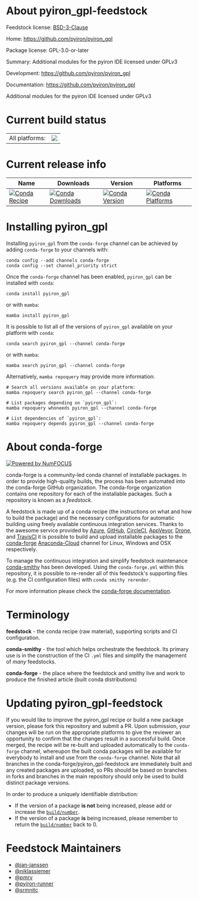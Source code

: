 About pyiron_gpl-feedstock
==========================

Feedstock license: [BSD-3-Clause](https://github.com/conda-forge/pyiron_gpl-feedstock/blob/main/LICENSE.txt)

Home: https://github.com/pyiron/pyiron_gpl

Package license: GPL-3.0-or-later

Summary: Additional modules for the pyiron IDE licensed under GPLv3

Development: https://github.com/pyiron/pyiron_gpl

Documentation: https://github.com/pyiron/pyiron_gpl

Additional modules for the pyiron IDE licensed under GPLv3


Current build status
====================


<table><tr><td>All platforms:</td>
    <td>
      <a href="https://dev.azure.com/conda-forge/feedstock-builds/_build/latest?definitionId=11977&branchName=main">
        <img src="https://dev.azure.com/conda-forge/feedstock-builds/_apis/build/status/pyiron_gpl-feedstock?branchName=main">
      </a>
    </td>
  </tr>
</table>

Current release info
====================

| Name | Downloads | Version | Platforms |
| --- | --- | --- | --- |
| [![Conda Recipe](https://img.shields.io/badge/recipe-pyiron_gpl-green.svg)](https://anaconda.org/conda-forge/pyiron_gpl) | [![Conda Downloads](https://img.shields.io/conda/dn/conda-forge/pyiron_gpl.svg)](https://anaconda.org/conda-forge/pyiron_gpl) | [![Conda Version](https://img.shields.io/conda/vn/conda-forge/pyiron_gpl.svg)](https://anaconda.org/conda-forge/pyiron_gpl) | [![Conda Platforms](https://img.shields.io/conda/pn/conda-forge/pyiron_gpl.svg)](https://anaconda.org/conda-forge/pyiron_gpl) |

Installing pyiron_gpl
=====================

Installing `pyiron_gpl` from the `conda-forge` channel can be achieved by adding `conda-forge` to your channels with:

```
conda config --add channels conda-forge
conda config --set channel_priority strict
```

Once the `conda-forge` channel has been enabled, `pyiron_gpl` can be installed with `conda`:

```
conda install pyiron_gpl
```

or with `mamba`:

```
mamba install pyiron_gpl
```

It is possible to list all of the versions of `pyiron_gpl` available on your platform with `conda`:

```
conda search pyiron_gpl --channel conda-forge
```

or with `mamba`:

```
mamba search pyiron_gpl --channel conda-forge
```

Alternatively, `mamba repoquery` may provide more information:

```
# Search all versions available on your platform:
mamba repoquery search pyiron_gpl --channel conda-forge

# List packages depending on `pyiron_gpl`:
mamba repoquery whoneeds pyiron_gpl --channel conda-forge

# List dependencies of `pyiron_gpl`:
mamba repoquery depends pyiron_gpl --channel conda-forge
```


About conda-forge
=================

[![Powered by
NumFOCUS](https://img.shields.io/badge/powered%20by-NumFOCUS-orange.svg?style=flat&colorA=E1523D&colorB=007D8A)](https://numfocus.org)

conda-forge is a community-led conda channel of installable packages.
In order to provide high-quality builds, the process has been automated into the
conda-forge GitHub organization. The conda-forge organization contains one repository
for each of the installable packages. Such a repository is known as a *feedstock*.

A feedstock is made up of a conda recipe (the instructions on what and how to build
the package) and the necessary configurations for automatic building using freely
available continuous integration services. Thanks to the awesome service provided by
[Azure](https://azure.microsoft.com/en-us/services/devops/), [GitHub](https://github.com/),
[CircleCI](https://circleci.com/), [AppVeyor](https://www.appveyor.com/),
[Drone](https://cloud.drone.io/welcome), and [TravisCI](https://travis-ci.com/)
it is possible to build and upload installable packages to the
[conda-forge](https://anaconda.org/conda-forge) [Anaconda-Cloud](https://anaconda.org/)
channel for Linux, Windows and OSX respectively.

To manage the continuous integration and simplify feedstock maintenance
[conda-smithy](https://github.com/conda-forge/conda-smithy) has been developed.
Using the ``conda-forge.yml`` within this repository, it is possible to re-render all of
this feedstock's supporting files (e.g. the CI configuration files) with ``conda smithy rerender``.

For more information please check the [conda-forge documentation](https://conda-forge.org/docs/).

Terminology
===========

**feedstock** - the conda recipe (raw material), supporting scripts and CI configuration.

**conda-smithy** - the tool which helps orchestrate the feedstock.
                   Its primary use is in the construction of the CI ``.yml`` files
                   and simplify the management of *many* feedstocks.

**conda-forge** - the place where the feedstock and smithy live and work to
                  produce the finished article (built conda distributions)


Updating pyiron_gpl-feedstock
=============================

If you would like to improve the pyiron_gpl recipe or build a new
package version, please fork this repository and submit a PR. Upon submission,
your changes will be run on the appropriate platforms to give the reviewer an
opportunity to confirm that the changes result in a successful build. Once
merged, the recipe will be re-built and uploaded automatically to the
`conda-forge` channel, whereupon the built conda packages will be available for
everybody to install and use from the `conda-forge` channel.
Note that all branches in the conda-forge/pyiron_gpl-feedstock are
immediately built and any created packages are uploaded, so PRs should be based
on branches in forks and branches in the main repository should only be used to
build distinct package versions.

In order to produce a uniquely identifiable distribution:
 * If the version of a package **is not** being increased, please add or increase
   the [``build/number``](https://docs.conda.io/projects/conda-build/en/latest/resources/define-metadata.html#build-number-and-string).
 * If the version of a package **is** being increased, please remember to return
   the [``build/number``](https://docs.conda.io/projects/conda-build/en/latest/resources/define-metadata.html#build-number-and-string)
   back to 0.

Feedstock Maintainers
=====================

* [@jan-janssen](https://github.com/jan-janssen/)
* [@niklassiemer](https://github.com/niklassiemer/)
* [@pmrv](https://github.com/pmrv/)
* [@pyiron-runner](https://github.com/pyiron-runner/)
* [@srmnitc](https://github.com/srmnitc/)

